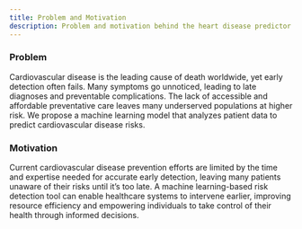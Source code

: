 ```yaml
---
title: Problem and Motivation 
description: Problem and motivation behind the heart disease predictor project.
---
```


### Problem

Cardiovascular disease is the leading cause of death worldwide, yet early detection often fails. Many symptoms go unnoticed, leading to late diagnoses and preventable complications. The lack of accessible and affordable preventative care leaves many underserved populations at higher risk. We propose a machine learning model that analyzes patient data to predict cardiovascular disease risks.

### Motivation

Current cardiovascular disease prevention efforts are limited by the time and expertise needed for accurate early detection, leaving many patients unaware of their risks until it’s too late. A machine learning-based risk detection tool can enable healthcare systems to intervene earlier, improving resource efficiency and empowering individuals to take control of their health through informed decisions.
